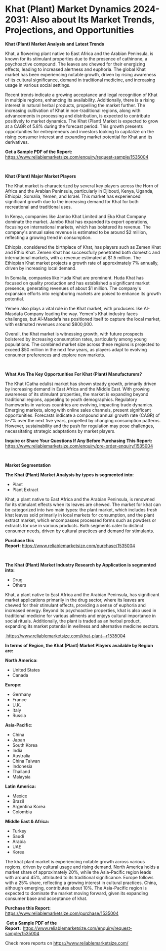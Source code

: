 <p><h1>Khat (Plant) Market Dynamics 2024-2031: Also about Its Market Trends, Projections, and Opportunities</h1></p><p><strong>Khat (Plant) Market Analysis and Latest Trends</strong></p>
<p><p>Khat, a flowering plant native to East Africa and the Arabian Peninsula, is known for its stimulant properties due to the presence of cathinone, a psychoactive compound. The leaves are chewed for their energizing effects, leading to increased alertness and euphoria. The global Khat market has been experiencing notable growth, driven by rising awareness of its cultural significance, demand in traditional medicine, and increasing usage in various social settings.</p><p>Recent trends indicate a growing acceptance and legal recognition of Khat in multiple regions, enhancing its availability. Additionally, there is a rising interest in natural herbal products, propelling the market further. The increasing cultivation of Khat in non-traditional regions, along with advancements in processing and distribution, is expected to contribute positively to market dynamics. The Khat (Plant) Market is expected to grow at a CAGR of 5.8% during the forecast period. This growth presents opportunities for entrepreneurs and investors looking to capitalize on the rising consumer interest and expanding market potential for Khat and its derivatives.</p></p>
<p><strong>Get a Sample PDF of the Report:&nbsp;</strong> <a href="https://www.reliablemarketsize.com/enquiry/request-sample/1535004?utm_campaign=1550&utm_medium=2&utm_source=Github&utm_content=ia&utm_term=01112024&utm_id=khat-plant">https://www.reliablemarketsize.com/enquiry/request-sample/1535004</a></p>
<p>&nbsp;</p>
<p><strong>Khat (Plant) Major Market Players</strong></p>
<p><p>The Khat market is characterized by several key players across the Horn of Africa and the Arabian Peninsula, particularly in Djibouti, Kenya, Uganda, Ethiopia, Somalia, Yemen, and Israel. This market has experienced significant growth due to the increasing demand for Khat for both recreational and traditional uses.</p><p>In Kenya, companies like Jambo Khat Limited and Eka Khat Company dominate the market. Jambo Khat has expanded its export operations, focusing on international markets, which has bolstered its revenue. The company's annual sales revenue is estimated to be around $2 million, reflecting a growing trend in consumption. </p><p>Ethiopia, considered the birthplace of Khat, has players such as Zemen Khat and Ethio Khat. Zemen Khat has successfully penetrated both domestic and international markets, with a revenue estimated at $1.5 million. The Ethiopian Khat market projects a growth rate of approximately 7% annually, driven by increasing local demand.</p><p>In Somalia, companies like Huda Khat are prominent. Huda Khat has focused on quality production and has established a significant market presence, generating revenues of about $1 million. The company's expansion efforts into neighboring markets are poised to enhance its growth potential.</p><p>Yemen also plays a vital role in the Khat market, with producers like Al-Masdafa Company leading the way. Yemen's Khat industry faces challenges, but Al-Masdafa has positioned itself to capture the local market, with estimated revenues around $800,000.</p><p>Overall, the Khat market is witnessing growth, with future prospects bolstered by increasing consumption rates, particularly among young populations. The combined market size across these regions is projected to exceed $50 million in the next few years, as players adapt to evolving consumer preferences and explore new markets.</p></p>
<p>&nbsp;</p>
<p><strong>What Are The Key Opportunities For Khat (Plant) Manufacturers?</strong></p>
<p><p>The Khat (Catha edulis) market has shown steady growth, primarily driven by increasing demand in East Africa and the Middle East. With growing awareness of its stimulant properties, the market is expanding beyond traditional regions, appealing to youth demographics. Regulatory frameworks in various countries are evolving, impacting trade dynamics. Emerging markets, along with online sales channels, present significant opportunities. Forecasts indicate a compound annual growth rate (CAGR) of 5-7% over the next five years, propelled by changing consumption patterns. However, sustainability and the push for regulation may pose challenges, necessitating strategic adaptations by market players.</p></p>
<p><strong>Inquire or Share Your Questions If Any Before Purchasing This Report:</strong> <a href="https://www.reliablemarketsize.com/enquiry/pre-order-enquiry/1535004?utm_campaign=1550&utm_medium=2&utm_source=Github&utm_content=ia&utm_term=01112024&utm_id=khat-plant">https://www.reliablemarketsize.com/enquiry/pre-order-enquiry/1535004</a></p>
<p>&nbsp;</p>
<p><strong>Market Segmentation</strong></p>
<p><strong>The Khat (Plant) Market Analysis by types is segmented into:</strong></p>
<p><ul><li>Plant</li><li>Plant Extract</li></ul></p>
<p><p>Khat, a plant native to East Africa and the Arabian Peninsula, is renowned for its stimulant effects when its leaves are chewed. The market for khat can be categorized into two main types: the plant market, which includes fresh khat leaves sold primarily in local markets for consumption, and the plant extract market, which encompasses processed forms such as powders or extracts for use in various products. Both segments cater to distinct consumer needs, driven by cultural practices and demand for stimulants.</p></p>
<p><strong>Purchase this Report:&nbsp;</strong><a href="https://www.reliablemarketsize.com/purchase/1535004?utm_campaign=1550&utm_medium=2&utm_source=Github&utm_content=ia&utm_term=01112024&utm_id=khat-plant">https://www.reliablemarketsize.com/purchase/1535004</a></p>
<p>&nbsp;</p>
<p><strong>The Khat (Plant) Market Industry Research by Application is segmented into:</strong></p>
<p><ul><li>Drug</li><li>Others</li></ul></p>
<p><p>Khat, a plant native to East Africa and the Arabian Peninsula, has significant market applications primarily in the drug sector, where its leaves are chewed for their stimulant effects, providing a sense of euphoria and increased energy. Beyond its psychoactive properties, khat is also used in traditional medicine for various ailments and enjoys cultural importance in social rituals. Additionally, the plant is traded as an herbal product, expanding its market potential in wellness and alternative medicine sectors.</p></p>
<p><a href="https://www.reliablemarketsize.com/khat-plant--r1535004?utm_campaign=1550&utm_medium=2&utm_source=Github&utm_content=ia&utm_term=01112024&utm_id=khat-plant">&nbsp;https://www.reliablemarketsize.com/khat-plant--r1535004</a></p>
<p><strong>In terms of Region, the Khat (Plant) Market Players available by Region are:</strong></p>
<p>
    <p> <strong> North America: </strong>
        <ul>
            <li>United States</li>
            <li>Canada</li>
        </ul>
        </p> 
    <p> <strong> Europe: </strong>
        <ul>
            <li>Germany</li>
            <li>France</li>
            <li>U.K.</li>
            <li>Italy</li>
            <li>Russia</li>
        </ul>
        </p> 
    <p> <strong> Asia-Pacific: </strong>
        <ul>
            <li>China</li>
            <li>Japan</li>
            <li>South Korea</li>
            <li>India</li>
            <li>Australia</li>
            <li>China Taiwan</li>
            <li>Indonesia</li>
            <li>Thailand</li>
            <li>Malaysia</li>
        </ul>
        </p> 
    <p> <strong> Latin America: </strong>
        <ul>
            <li>Mexico</li>
            <li>Brazil</li>
            <li>Argentina Korea</li>
            <li>Colombia</li>
        </ul>
        </p> 
    <p> <strong> Middle East & Africa: </strong>
        <ul>
            <li>Turkey</li>
            <li>Saudi</li>
            <li>Arabia</li>
            <li>UAE</li>
            <li>Korea</li>
        </ul>
    </p>
    </p>
<p><p>The khat plant market is experiencing notable growth across various regions, driven by cultural usage and rising demand. North America holds a market share of approximately 20%, while the Asia-Pacific region leads with around 45%, attributed to its traditional significance. Europe follows with a 25% share, reflecting a growing interest in cultural practices. China, although emerging, contributes about 10%. The Asia-Pacific region is expected to dominate the market moving forward, given its expanding consumer base and acceptance of khat.</p></p>
<p><strong>Purchase this Report: </strong><a href="https://www.reliablemarketsize.com/purchase/1535004?utm_campaign=1550&utm_medium=2&utm_source=Github&utm_content=ia&utm_term=01112024&utm_id=khat-plant">https://www.reliablemarketsize.com/purchase/1535004</a></p>
<p>&nbsp;<strong>Get a Sample PDF of the Report:&nbsp;&nbsp;</strong><a href="https://www.reliablemarketsize.com/enquiry/request-sample/1535004?utm_campaign=1550&utm_medium=2&utm_source=Github&utm_content=ia&utm_term=01112024&utm_id=khat-plant">https://www.reliablemarketsize.com/enquiry/request-sample/1535004</a></p>
<p><strong></strong></p>
<p>Check more reports on <a href="https://www.reliablemarketsize.com/?utm_campaign=1550&utm_medium=2&utm_source=Github&utm_content=ia&utm_term=01112024&utm_id=khat-plant">https://www.reliablemarketsize.com/</a></p>